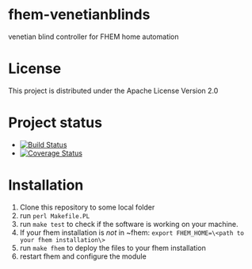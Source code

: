 # fhem-venetianblinds
venetian blind controller for FHEM home automation

# License
This project is distributed under the Apache License Version 2.0

# Project status
* [![Build Status](https://travis-ci.org/ChristianKuehnel/fhem-venetianblinds.svg?branch=master)](https://travis-ci.org/ChristianKuehnel/fhem-venetianblinds)
* [![Coverage Status](https://coveralls.io/repos/github/ChristianKuehnel/fhem-venetianblinds/badge.svg?branch=master)](https://coveralls.io/github/ChristianKuehnel/fhem-venetianblinds?branch=master)


# Installation
1. Clone this repository to some local folder
2. run ```perl Makefile.PL```
3. run ```make test``` to check if the software is working on your machine.
4. If your fhem installation is *not* in ~fhem: ```export FHEM_HOME=\<path to your fhem installation\>```
5. run ```make fhem``` to deploy the files to your fhem installation
6. restart fhem and configure the module